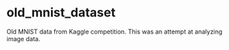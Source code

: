 # old_mnist_dataset
Old MNIST data from Kaggle competition. This was an attempt at analyzing image data.  
